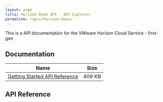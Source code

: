 ```yaml
---
layout: page
title: Horizon DaaS API - API Explorer
permalink: /apis/horizon-daas/
---
```


This is a API documentation for the VMware Horizon Cloud Service - first-gen

## Documentation  
| Name | Size |
| --- | --- |
| [Getting Started API Reference](./horizondaas-api.pdf) | 409 KB |


## API Reference
<swagger-ui src="./HCS_20_2_swagger.json"/>
